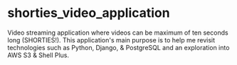 # shorties_video_application
Video streaming application where videos can be maximum of ten seconds long (SHORTIES!). This application's main purpose is to help me revisit technologies such as Python, Django, &amp; PostgreSQL and an exploration into AWS S3 &amp; Shell Plus.
